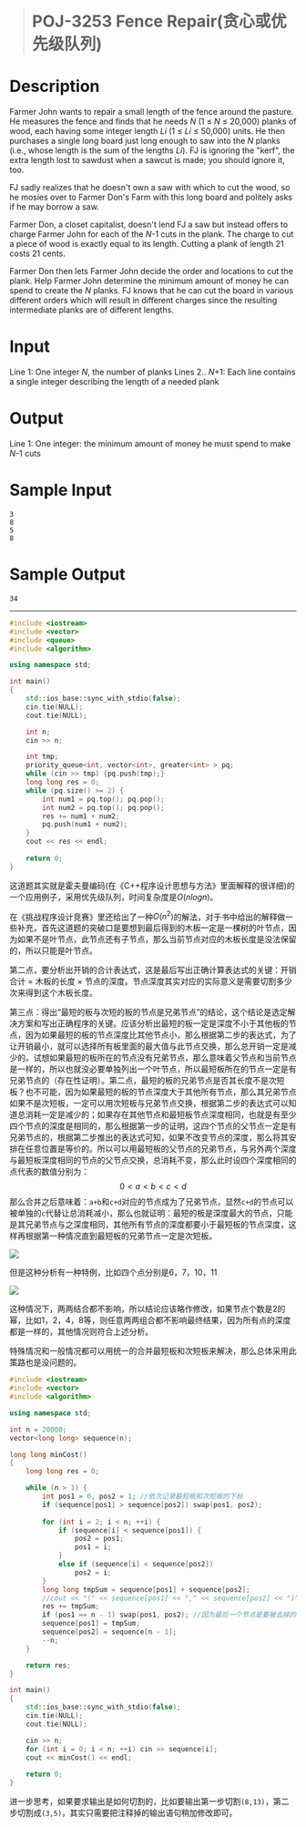 > # POJ-3253 Fence Repair(贪心或优先级队列)

# Description

Farmer John wants to repair a small length of the fence around the pasture. He measures the fence and finds that he needs *N* (1 ≤ *N* ≤ 20,000) planks of wood, each having some integer length *Li* (1 ≤ *Li* ≤ 50,000) units. He then purchases a single long board just long enough to saw into the *N* planks (i.e., whose length is the sum of the lengths *Li*). FJ is ignoring the "kerf", the extra length lost to sawdust when a sawcut is made; you should ignore it, too.

FJ sadly realizes that he doesn't own a saw with which to cut the wood, so he mosies over to Farmer Don's Farm with this long board and politely asks if he may borrow a saw.

Farmer Don, a closet capitalist, doesn't lend FJ a saw but instead offers to charge Farmer John for each of the *N*-1 cuts in the plank. The charge to cut a piece of wood is exactly equal to its length. Cutting a plank of length 21 costs 21 cents.

Farmer Don then lets Farmer John decide the order and locations to cut the plank. Help Farmer John determine the minimum amount of money he can spend to create the *N* planks. FJ knows that he can cut the board in various different orders which will result in different charges since the resulting intermediate planks are of different lengths.

# Input

Line 1: One integer *N*, the number of planks
Lines 2.. *N*+1: Each line contains a single integer describing the length of a needed plank

# Output

Line 1: One integer: the minimum amount of money he must spend to make *N*-1 cuts

# Sample Input

```
3
8
5
8
```

# Sample Output

```
34
```

----

```c++
#include <iostream>
#include <vector>
#include <queue>
#include <algorithm>

using namespace std;

int main()
{
    std::ios_base::sync_with_stdio(false);
    cin.tie(NULL);
    cout.tie(NULL);

    int n;
    cin >> n;

    int tmp;
    priority_queue<int, vector<int>, greater<int> > pq;
    while (cin >> tmp) {pq.push(tmp);}
    long long res = 0;
    while (pq.size() >= 2) {
        int num1 = pq.top(); pq.pop();
        int num2 = pq.top(); pq.pop();
        res += num1 + num2;
        pq.push(num1 + num2);
    }
    cout << res << endl;
    
    return 0;
}
```

这道题其实就是霍夫曼编码(在《C++程序设计思想与方法》里面解释的很详细)的一个应用例子，采用优先级队列，时间复杂度是$O(nlogn)$。

在《挑战程序设计竞赛》里还给出了一种$O(n^2)$的解法，对于书中给出的解释做一些补充，首先这道题的突破口是要想到最后得到的木板一定是一棵树的叶节点，因为如果不是叶节点，此节点还有子节点，那么当前节点对应的木板长度是没法保留的，所以只能是叶节点。

第二点，要分析出开销的合计表达式，这是最后写出正确计算表达式的关键：开销合计 = 木板的长度 $\times$ 节点的深度。节点深度其实对应的实际意义是需要切割多少次来得到这个木板长度。

第三点：得出“最短的板与次短的板的节点是兄弟节点”的结论，这个结论是选定解决方案和写出正确程序的关键。应该分析出最短的板一定是深度不小于其他板的节点，因为如果最短的板的节点深度比其他节点小，那么根据第二步的表达式，为了让开销最小，就可以选择所有板里面的最大值与此节点交换，那么总开销一定是减少的。试想如果最短的板所在的节点没有兄弟节点，那么意味着父节点和当前节点是一样的，所以也就没必要单独列出一个叶节点，所以最短板所在的节点一定是有兄弟节点的（存在性证明）。第二点，最短的板的兄弟节点是否其长度不是次短板？也不可能，因为如果最短的板的节点深度大于其他所有节点，那么其兄弟节点如果不是次短板，一定可以用次短板与兄弟节点交换，根据第二步的表达式可以知道总消耗一定是减少的；如果存在其他节点和最短板节点深度相同，也就是有至少四个节点的深度是相同的，那么根据第一步的证明，这四个节点的父节点一定是有兄弟节点的，根据第二步推出的表达式可知，如果不改变节点的深度，那么将其安排在任意位置是等价的。所以可以用最短板的父节点的兄弟节点，与另外两个深度与最短板深度相同的节点的父节点交换，总消耗不变，那么此时设四个深度相同的点代表的数值分别为：
$$
0 < a < b < c < d
$$
那么合并之后意味着：`a+b`和`c+d`对应的节点成为了兄弟节点，显然`c+d`的节点可以被单独的`c`代替让总消耗减小，那么也就证明：最短的板是深度最大的节点，只能是其兄弟节点与之深度相同，其他所有节点的深度都要小于最短板的节点深度，这样再根据第一种情况直到最短板的兄弟节点一定是次短板。

![](https://raw.githubusercontent.com/zyq2652192993zyq/Picture-Bed/master/graphviz.png)

但是这种分析有一种特例，比如四个点分别是6，7，10，11

![](https://raw.githubusercontent.com/zyq2652192993zyq/Picture-Bed/master/graphviz%20(1).png)

这种情况下，两两结合都不影响，所以结论应该略作修改，如果节点个数是2的幂，比如1，2，4，8等，则任意两两组合都不影响最终结果，因为所有点的深度都是一样的，其他情况则符合上述分析。

特殊情况和一般情况都可以用统一的合并最短板和次短板来解决，那么总体采用此策路也是没问题的。

```c++
#include <iostream>
#include <vector>
#include <algorithm>

using namespace std;

int n = 20000;
vector<long long> sequence(n);

long long minCost()
{
    long long res = 0;

    while (n > 1) {
        int pos1 = 0, pos2 = 1; //依次记录最短板和次短板的下标
        if (sequence[pos1] > sequence[pos2]) swap(pos1, pos2);
        
        for (int i = 2; i < n; ++i) {
            if (sequence[i] < sequence[pos1]) {
                pos2 = pos1;
                pos1 = i;
            }
            else if (sequence[i] < sequence[pos2])
                pos2 = i;
        }
        long long tmpSum = sequence[pos1] + sequence[pos2];
        //cout << "(" << sequence[pos1] << "," << sequence[pos2] << ")" << endl;
        res += tmpSum;
        if (pos1 == n - 1) swap(pos1, pos2); //因为最后一个节点是要被去掉的
        sequence[pos1] = tmpSum;
        sequence[pos2] = sequence[n - 1];
        --n;
    }

    return res;
}

int main()
{
    std::ios_base::sync_with_stdio(false);
    cin.tie(NULL);
    cout.tie(NULL);

    cin >> n;
    for (int i = 0; i < n; ++i) cin >> sequence[i];
    cout << minCost() << endl;
    
    return 0;
}
```

进一步思考，如果要求输出是如何切割的，比如要输出第一步切割`(8,13)`，第二步切割成`(3,5)`，其实只需要把注释掉的输出语句稍加修改即可。